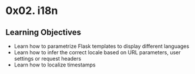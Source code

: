 # 0x02. i18n

## Learning Objectives
* Learn how to parametrize Flask templates to display different languages
* Learn how to infer the correct locale based on URL parameters, user settings or request headers
* Learn how to localize timestamps
